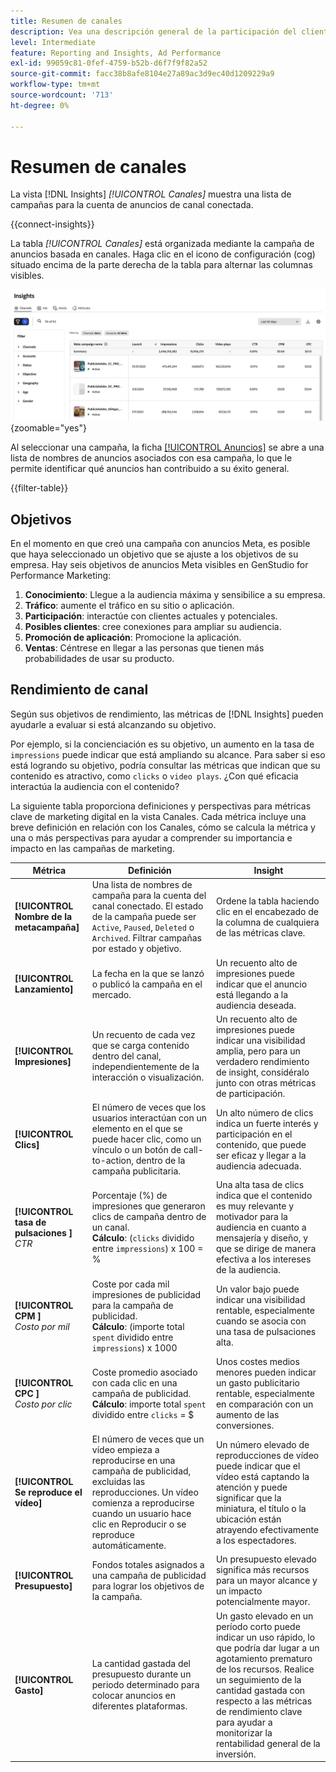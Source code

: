```yaml
---
title: Resumen de canales
description: Vea una descripción general de la participación del cliente, el rendimiento, el presupuesto y los gastos para campañas de marketing en Adobe GenStudio for Performance Marketing.
level: Intermediate
feature: Reporting and Insights, Ad Performance
exl-id: 99059c81-0fef-4759-b52b-d6f7f9f82a52
source-git-commit: facc38b8afe8104e27a89ac3d9ec40d1209229a9
workflow-type: tm+mt
source-wordcount: '713'
ht-degree: 0%

---
```


# Resumen de canales

La vista [!DNL Insights] _[!UICONTROL Canales]_ muestra una lista de campañas para la cuenta de anuncios de canal conectada.

{{connect-insights}}

La tabla _[!UICONTROL Canales]_ está organizada mediante la campaña de anuncios basada en canales. Haga clic en el icono de configuración (cog) situado encima de la parte derecha de la tabla para alternar las columnas visibles.

![Filtro y tabla de canales](/help/assets/insights-channels-filter.png){zoomable="yes"}

Al seleccionar una campaña, la ficha [[!UICONTROL Anuncios]](ads.md) se abre a una lista de nombres de anuncios asociados con esa campaña, lo que le permite identificar qué anuncios han contribuido a su éxito general.

{{filter-table}}

## Objetivos

En el momento en que creó una campaña con anuncios Meta, es posible que haya seleccionado un objetivo que se ajuste a los objetivos de su empresa. Hay seis objetivos de anuncios Meta visibles en GenStudio for Performance Marketing:

1. **Conocimiento**: Llegue a la audiencia máxima y sensibilice a su empresa.
1. **Tráfico**: aumente el tráfico en su sitio o aplicación.
1. **Participación**: interactúe con clientes actuales y potenciales.
1. **Posibles clientes**: cree conexiones para ampliar su audiencia.
1. **Promoción de aplicación**: Promocione la aplicación.
1. **Ventas**: Céntrese en llegar a las personas que tienen más probabilidades de usar su producto.

## Rendimiento de canal

Según sus objetivos de rendimiento, las métricas de [!DNL Insights] pueden ayudarle a evaluar si está alcanzando su objetivo.

Por ejemplo, si la concienciación es su objetivo, un aumento en la tasa de `impressions` puede indicar que está ampliando su alcance. Para saber si eso está logrando su objetivo, podría consultar las métricas que indican que su contenido es atractivo, como `clicks` o `video plays`. ¿Con qué eficacia interactúa la audiencia con el contenido?

La siguiente tabla proporciona definiciones y perspectivas para métricas clave de marketing digital en la vista Canales. Cada métrica incluye una breve definición en relación con los Canales, cómo se calcula la métrica y una o más perspectivas para ayudar a comprender su importancia e impacto en las campañas de marketing.

| Métrica | Definición | Insight |
| ----------- | ----------------------------- | -------------------------------- |
| **[!UICONTROL Nombre de la metacampaña]** | Una lista de nombres de campaña para la cuenta del canal conectado. El estado de la campaña puede ser `Active`, `Paused`, `Deleted` o `Archived`. Filtrar campañas por estado y objetivo. | Ordene la tabla haciendo clic en el encabezado de la columna de cualquiera de las métricas clave. |
| **[!UICONTROL Lanzamiento]** | La fecha en la que se lanzó o publicó la campaña en el mercado. | Un recuento alto de impresiones puede indicar que el anuncio está llegando a la audiencia deseada. |
| **[!UICONTROL Impresiones]** | Un recuento de cada vez que se carga contenido dentro del canal, independientemente de la interacción o visualización. | Un recuento alto de impresiones puede indicar una visibilidad amplia, pero para un verdadero rendimiento de insight, considéralo junto con otras métricas de participación. |
| **[!UICONTROL Clics]** | El número de veces que los usuarios interactúan con un elemento en el que se puede hacer clic, como un vínculo o un botón de call-to-action, dentro de la campaña publicitaria. | Un alto número de clics indica un fuerte interés y participación en el contenido, que puede ser eficaz y llegar a la audiencia adecuada. |
| **[!UICONTROL tasa de pulsaciones ]**<br>_CTR_ | Porcentaje (%) de impresiones que generaron clics de campaña dentro de un canal.<br>**Cálculo**: (`clicks` dividido entre `impressions`) x 100 = % | Una alta tasa de clics indica que el contenido es muy relevante y motivador para la audiencia en cuanto a mensajería y diseño, y que se dirige de manera efectiva a los intereses de la audiencia. |
| **[!UICONTROL CPM ]**<br>_Costo por mil_ | Coste por cada mil impresiones de publicidad para la campaña de publicidad. <br>**Cálculo**: (importe total `spent` dividido entre `impressions`) x 1000 | Un valor bajo puede indicar una visibilidad rentable, especialmente cuando se asocia con una tasa de pulsaciones alta. |
| **[!UICONTROL CPC ]**<br>_Costo por clic_ | Coste promedio asociado con cada clic en una campaña de publicidad.<br>**Cálculo**: importe total `spent` dividido entre `clicks` = $ | Unos costes medios menores pueden indicar un gasto publicitario rentable, especialmente en comparación con un aumento de las conversiones. |
| **[!UICONTROL Se reproduce el vídeo]** | El número de veces que un vídeo empieza a reproducirse en una campaña de publicidad, excluidas las reproducciones. Un vídeo comienza a reproducirse cuando un usuario hace clic en Reproducir o se reproduce automáticamente. | Un número elevado de reproducciones de vídeo puede indicar que el vídeo está captando la atención y puede significar que la miniatura, el título o la ubicación están atrayendo efectivamente a los espectadores. |
| **[!UICONTROL Presupuesto]** | Fondos totales asignados a una campaña de publicidad para lograr los objetivos de la campaña. | Un presupuesto elevado significa más recursos para un mayor alcance y un impacto potencialmente mayor. |
| **[!UICONTROL Gasto]** | La cantidad gastada del presupuesto durante un periodo determinado para colocar anuncios en diferentes plataformas. | Un gasto elevado en un período corto puede indicar un uso rápido, lo que podría dar lugar a un agotamiento prematuro de los recursos. Realice un seguimiento de la cantidad gastada con respecto a las métricas de rendimiento clave para ayudar a monitorizar la rentabilidad general de la inversión. |
